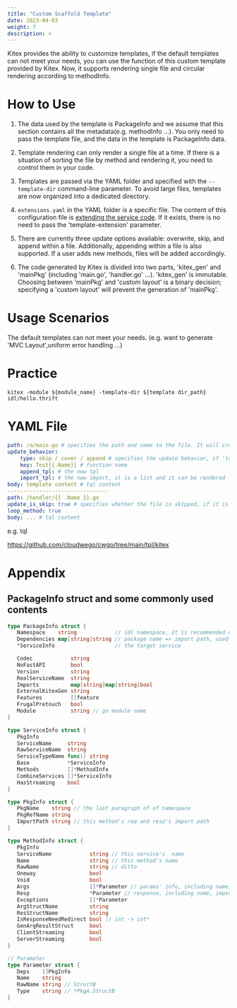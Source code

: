```yaml
---
title: "Custom Scaffold Template"
date: 2023-04-03
weight: 7
description: >
---
```


Kitex provides the ability to customize templates, if the default templates can not meet your needs, you can use the function of this custom template provided by Kitex. Now, it supports rendering single file and circular rendering according to methodInfo.

# How to Use

1. The data used by the template is PackageInfo and we assume that this section contains all the metadata(e.g. methodInfo ...). You only need to pass the template file, and the data in the template is PackageInfo data.

2. Template rendering can only render a single file at a time. If there is a situation of sorting the file by method and rendering it, you need to control them in your code.

3. Templates are passed via the YAML folder and specified with the `--template-dir` command-line parameter. To avoid large files, templates are now organized into a dedicated directory.

4. `extensions.yaml` in the YAML folder is a specific file. The content of this configuration file is [extending the service code](https://www.cloudwego.io/docs/kitex/tutorials/code-gen/template_extension/). If it exists, there is no need to pass the 'template-extension' parameter.

5. There are currently three update options available: overwrite, skip, and append within a file. Additionally, appending within a file is also supported. If a user adds new methods, files will be added accordingly.

6. The code generated by Kitex is divided into two parts, 'kitex_gen' and 'mainPkg' (including 'main.go', 'handler.go' ...). 'kitex_gen' is immutable. Choosing between 'mainPkg' and 'custom layout' is a binary decision; specifying a 'custom layout' will prevent the generation of 'mainPkg'.

   

# Usage Scenarios

The default templates can not meet your needs. (e.g. want to generate 'MVC Layout',uniform error handling ...)



# Practice

```console
kitex -module ${module_name} -template-dir ${template dir_path} idl/hello.thrift
```



# YAML File

```yaml
path: /a/main.go # specifies the path and name to the file. It will create the 'a' folder and 'main.go' file in the 'a' folder
update_behavior:
    type: skip / cover / append # specifies the update behavior, if 'loop_methor' is true, append is not supported.the default value is skip
    key: Test{{.Name}} # function name
    append_tpl: # the new tpl
    import_tpl: # the new import, it is a list and it can be rendered
body: template content # tql content
--------------------------------
path: /handler/{{ .Name }}.go 
update_is_skip: true # specifies whether the file is skipped, if it is true,not skip.Because the Loopfield is specified, the file is added when updated
loop_method: true
body: ... # tql content
```



e.g. tql

https://github.com/cloudwego/cwgo/tree/main/tpl/kitex



# Appendix

## PackageInfo struct and some commonly used contents

```go
type PackageInfo struct {
   Namespace    string            // idl namespace, It is recommended not to use under pb
   Dependencies map[string]string // package name => import path, used for searching imports
   *ServiceInfo                   // the target service

   Codec            string
   NoFastAPI        bool
   Version          string
   RealServiceName  string
   Imports          map[string]map[string]bool 
   ExternalKitexGen string
   Features         []feature
   FrugalPretouch   bool
   Module           string // go module name
}

type ServiceInfo struct {
   PkgInfo
   ServiceName     string
   RawServiceName  string
   ServiceTypeName func() string
   Base            *ServiceInfo
   Methods         []*MethodInfo
   CombineServices []*ServiceInfo
   HasStreaming    bool
}

type PkgInfo struct {
   PkgName    string // the last paragraph of of namespace
   PkgRefName string
   ImportPath string // this method's req and resp's import path
}

type MethodInfo struct {
   PkgInfo
   ServiceName            string // this service's  name
   Name                   string // this method's name
   RawName                string // ditto
   Oneway                 bool
   Void                   bool
   Args                   []*Parameter // params' info, including name, import path, and type
   Resp                   *Parameter // response, including name, import path, and type
   Exceptions             []*Parameter
   ArgStructName          string
   ResStructName          string
   IsResponseNeedRedirect bool // int -> int*
   GenArgResultStruct     bool
   ClientStreaming        bool
   ServerStreaming        bool
}

// Parameter 
type Parameter struct {
   Deps    []PkgInfo 
   Name    string  
   RawName string // StructB
   Type    string // *PkgA.StructB
}
```

